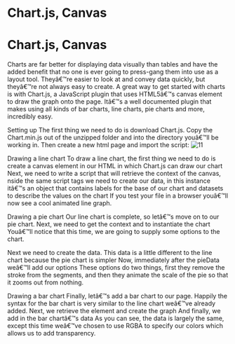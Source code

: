 # Chart.js, Canvas

# Chart.js, Canvas

Charts are far better for displaying data visually than tables and have the added benefit that no one is ever going to press-gang them into use as a layout tool. Theyâ€™re easier to look at and convey data quickly, but theyâ€™re not always easy to create.
A great way to get started with charts is with Chart.js, a JavaScript plugin that uses HTML5â€™s canvas element to draw the graph onto the page. Itâ€™s a well documented plugin that makes using all kinds of bar charts, line charts, pie charts and more, incredibly easy.

Setting up
The first thing we need to do is download Chart.js. Copy the Chart.min.js out of the unzipped folder and into the directory youâ€™ll be working in. Then create a new html page and import the script:
![11](https://user-images.githubusercontent.com/79080942/111068087-f47f1d00-84cf-11eb-9104-d382a978aaf7.PNG)

Drawing a line chart
To draw a line chart, the first thing we need to do is create a canvas element in our HTML in which Chart.js can draw our chart
Next, we need to write a script that will retrieve the context of the canvas,
nside the same script tags we need to create our data, in this instance itâ€™s an object that contains labels for the base of our chart and datasets to describe the values on the chart
If you test your file in a browser youâ€™ll now see a cool animated line graph.

Drawing a pie chart
Our line chart is complete, so letâ€™s move on to our pie chart.
Next, we need to get the context and to instantiate the chart
Youâ€™ll notice that this time, we are going to supply some options to the chart.

Next we need to create the data. This data is a little different to the line chart because the pie chart is simpler 
Now, immediately after the pieData weâ€™ll add our options
These options do two things, first they remove the stroke from the segments, and then they animate the scale of the pie so that it zooms out from nothing.

Drawing a bar chart
Finally, letâ€™s add  a bar chart to our page. Happily the syntax for the bar chart is very similar to the line chart weâ€™ve already added. 
Next, we retrieve the element and create the graph
And finally, we add in the bar chartâ€™s data As you can see, the data is largely the same, except this time weâ€™ve chosen to use RGBA to specify our colors which allows us to add transparency.
